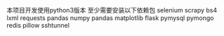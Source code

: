 本项目开发使用python3版本
至少需要安装以下依赖包
selenium 
scrapy
bs4
lxml
requests
pandas
numpy
pandas
matplotlib
flask
pymysql
pymongo
redis
pillow
sshtunnel
